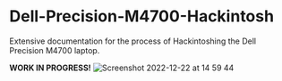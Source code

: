 # Dell-Precision-M4700-Hackintosh

Extensive documentation for the process of Hackintoshing the Dell Precision M4700 laptop.

**WORK IN PROGRESS!**
![Screenshot 2022-12-22 at 14 59 44](https://user-images.githubusercontent.com/121058599/209172141-31a78a54-3ebb-4cee-ae04-487ecedcfe4a.png)

